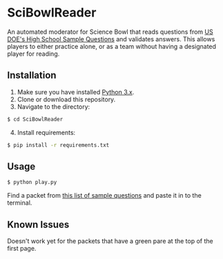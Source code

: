 # SciBowlReader

An automated moderator for Science Bowl that reads questions from [US DOE's High School Sample Questions](https://science.osti.gov/wdts/nsb/Regional-Competitions/Resources/HS-Sample-Questions) and validates answers. This allows players to either practice alone, or as a team without having a designated player for reading.

## Installation

1. Make sure you have installed [Python 3.x](https://www.python.org/).
2. Clone or download this repository.
3. Navigate to the directory:
```sh
$ cd SciBowlReader
```
4. Install requirements:
```sh
$ pip install -r requirements.txt
```

## Usage
```sh
$ python play.py
```

Find a packet from [this list of sample questions](https://science.osti.gov/wdts/nsb/Regional-Competitions/Resources/HS-Sample-Questions) and paste it in to the terminal.

## Known Issues

Doesn't work yet for the packets that have a green pare at the top of the first page.